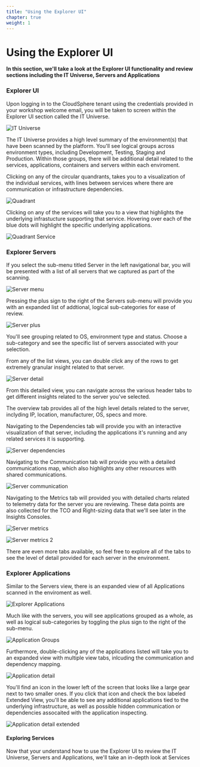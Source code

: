 ```yaml
---
title: "Using the Explorer UI" 
chapter: true
weight: 1 
---
```


# Using the Explorer UI

**In this section, we'll take a look at the Explorer UI functionality and review sections including the IT Universe, Servers and Applications**

### Explorer UI

Upon logging in to the CloudSphere tenant using the credentials provided in your workshop welcome email, you will be taken to screen within the Explorer UI section called the IT Universe.

![IT Universe](/images/ituniverse2.PNG)

The IT Universe provides a high level summary of the environment(s) that have been scanned by the platform.  You'll see logical groups across environment types, including Development, Testing, Staging and Production.  Within those groups, there will be additional detail related to the services, applications, containers and servers within each enviroment.

Clicking on any of the circular quandrants, takes you to a visualization of the individual services, with lines between services where there are communication or infrastructure dependencies.  

![Quadrant](/images/quadrant.PNG)

Clicking on any of the services will take you to a view that highlights the underlying infrastucture supporting that service.  Hovering over each of the blue dots will highlight the specific underlying applications.

![Quadrant Service](/images/quadrantsvc.PNG)


### Explorer Servers

If you select the sub-menu titled Server in the left navigational bar, you will be presented with a list of all servers that we captured as part of the scanning.  

![Server menu](/images/servermenu.PNG)

Pressing the plus sign to the right of the Servers sub-menu will provide you with an expanded list of addtional, logical sub-categories for ease of review.  

![Server plus](/images/serverplus.PNG)

You'll see grouping related to OS, environment type and status.  Choose a sub-category and see the specific list of servers associated with your selection.

From any of the list views, you can double click any of the rows to get extremely granular insight related to that server.  

![Server detail](/images/serverdetail.PNG)

From this detailed view, you can navigate across the various header tabs to get different insights related to the server you've selected.

The overview tab provides all of the high level details related to the server, inclyding IP, location, manufacturer, OS, specs and more.  

Navigating to the Dependencies tab will provide you with an interactive visualization of that server, including the applications it's running and any related services it is supporting.  

![Server dependencies](/images/serverdep.PNG)

Navigating to the Communication tab will provide you with a detailed communications map, which also highlights any other resources with shared communications. 

![Server communication](/images/servercomm.PNG)

Navigating to the Metrics tab will provided you with detailed charts related to telemetry data for the server you are reviewing.  These data points are also collected for the TCO and Right-sizing data that we'll see later in the Insights Consoles.

![Server metrics](/images/servermetrics.PNG)

![Server metrics 2](/images/servermetrics2.PNG)

There are even more tabs available, so feel free to explore all of the tabs to see the level of detail provided for each server in the environment.  

### Explorer Applications

Similar to the Servers view, there is an expanded view of all Applications scanned in the enviroment as well.

![Explorer Applications](/images/explorerapps.PNG)

Much like with the servers, you will see applications grouped as a whole, as well as logical sub-categories by toggling the plus sign to the right of the sub-menu. 

![Application Groups](/images/appgroups.PNG)

Furthermore, double-clicking any of the applications listed will take you to an expanded view with multiple view tabs, inlcuding the communication and dependency mapping.    

![Application detail](/images/appdetail.PNG)

You'll find an icon in the lower left of the screen that looks like a large gear next to two smaller ones.  If you click that icon and check the box labeled Extended View, you'll be able to see any additional applications tied to the underlying infrastructure, as well as possible hidden communication or dependencies assocaited with the application inspecting.

![Application detail extended](/images/appdetailextended.PNG)

#### Exploring Services
Now that your understand how to use the Explorer UI to review the IT Universe, Servers and Applications, we'll take an in-depth look at Services

